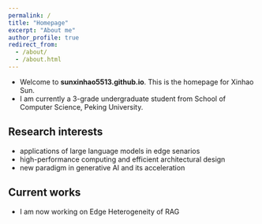 ```yaml
---
permalink: /
title: "Homepage"
excerpt: "About me"
author_profile: true
redirect_from: 
  - /about/
  - /about.html
---
```


* Welcome to **sunxinhao5513.github.io**. This is the homepage for Xinhao Sun.
* I am currently a 3-grade undergraduate student from School of Computer Science, Peking University.

## Research interests

* applications of large language models in edge senarios
* high-performance computing and efficient architectural design
* new paradigm in generative AI and its acceleration

## Current works

* I am now working on Edge Heterogeneity of RAG
